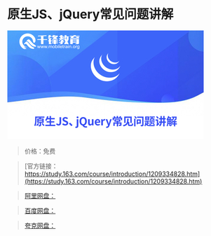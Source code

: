 # 原生JS、jQuery常见问题讲解

![img](../../../assets/study163/free/312c1ed5831841198874489c213e6ea4.jpg)

> 价格：免费

> [官方链接：https://study.163.com/course/introduction/1209334828.htm](https://study.163.com/course/introduction/1209334828.htm)

> [阿里网盘：]()

> [百度网盘：]()

> [夸克网盘：]()
